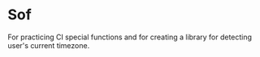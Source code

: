 Sof
===

For practicing CI special functions and for creating a library for detecting user's current timezone.
